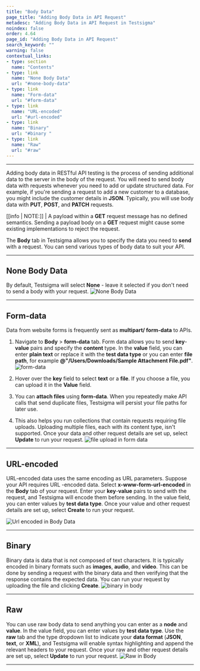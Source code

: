 ```yaml
---
title: "Body Data"
page_title: "Adding Body Data in API Request"
metadesc: "Adding Body Data in API Request in Testsigma"
noindex: false
order: 4.64
page_id: "Adding Body Data in API Request"
search_keyword: ""
warning: false
contextual_links:
- type: section
  name: "Contents" 
- type: link
  name: "None Body Data"
  url: "#none-body-data"
- type: link
  name: "Form-data"
  url: "#form-data"
- type: link
  name: "URL-encoded"
  url: "#url-encoded"
- type: link
  name: "Binary"
  url: "#binary "
- type: link
  name: "Raw"
  url: "#raw"
---
```


---
Adding body data in RESTful API testing is the process of sending additional data to the server in the body of the request. You will need to send body data with requests whenever you need to add or update structured data. For example, if you're sending a request to add a new customer to a database, you might include the customer details in **JSON**. Typically, you will use body data with **PUT**, **POST**, and **PATCH** requests.

[[info | NOTE:]]
| A payload within a **GET** request message has no defined semantics. Sending a payload body on a **GET** request might cause some existing implementations to reject the request.

The **Body** tab in Testsigma allows you to specify the data you need to **send** with a request. You can send various types of body data to suit your API.

---

## **None Body Data**

By default, Testsigma will select **None** - leave it selected if you don't need to send a body with your request.
![None Body Data](https://s3.amazonaws.com/static-docs.testsigma.com/new_images/projects/overview/bodynone_restapi.png)

---

## **Form-data**

Data from website forms is frequently sent as **multipart/ form-data** to APIs. 

1. Navigate to **Body** > **form-data** tab. Form data allows you to send **key**-**value** pairs and specify the **content** type. In the **value** field, you can enter **plain text** or replace it with the **test data type** or you can enter **file path**, for example **@"/Users/Downloads/Sample Attachment File.pdf"**.
![form-data](https://s3.amazonaws.com/static-docs.testsigma.com/new_images/projects/overview/formdata_body_restapi.gif)

2. Hover over the **key** field to select **text** or a **file**. If you choose a file, you can upload it in the **Value** field.

3. You can **attach files** using **form-data**. When you repeatedly make API calls that send duplicate files, Testsigma will persist your file paths for later use. 

4. This also helps you run collections that contain requests requiring file uploads. Uploading multiple files, each with its content type, isn't supported. Once your data and other request details are set up, select **Update** to run your request.
![file upload in form data](https://s3.amazonaws.com/static-docs.testsigma.com/new_images/projects/overview/formdata_body_restapi.gif)

---

## **URL-encoded**

URL-encoded data uses the same encoding as URL parameters. Suppose your API requires URL -encoded data. Select **x-www-form-url-encoded** in the **Body** tab of your request. Enter your **key**-**value** pairs to send with the request, and Testsigma will encode them before sending. In the value field, you can enter values by **test data type**. Once your value and other request details are set up, select **Create** to run your request.

![Url encoded in Body Data](https://s3.amazonaws.com/static-docs.testsigma.com/new_images/projects/overview/url_encoded_body_restapi.png)

---
## **Binary**

Binary data is data that is not composed of text characters. It is typically encoded in binary formats such as **images**, **audio**, and **video**. This can be done by sending a request with the binary data and then verifying that the response contains the expected data. You can run your request by uploading the file and clicking **Create**.
![binary in body](https://s3.amazonaws.com/static-docs.testsigma.com/new_images/projects/overview/binary_body_restapi.png)

---
## **Raw**

You can use raw body data to send anything you can enter as a **node** and **value**. In the value field, you can enter values by **test data type**. Use the **raw** tab and the type dropdown list to indicate your **data format** (**JSON**, **text**, or **XML**), and Testsigma will enable syntax highlighting and append the relevant headers to your request. Once your raw and other request details are set up, select **Update** to run your request.
![Raw in Body](https://s3.amazonaws.com/static-docs.testsigma.com/new_images/projects/overview/raw_body_restapi.gif)

---


